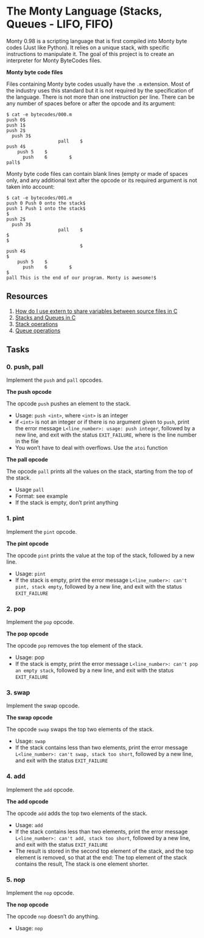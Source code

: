 # The Monty Language (Stacks, Queues - LIFO, FIFO)
Monty 0.98 is a scripting language that is first compiled into Monty byte codes (Just like Python). It relies on a unique stack, with specific instructions to manipulate it. The goal of this project is to create an interpreter for Monty ByteCodes files.

**Monty byte code files**

Files containing Monty byte codes usually have the `.m` extension. Most of the industry uses this standard but it is not required by the specification of the language. There is not more than one instruction per line. There can be any number of spaces before or after the opcode and its argument:

```
$ cat -e bytecodes/000.m
push 0$
push 1$
push 2$
  push 3$
                   pall    $
push 4$
    push 5    $
      push    6        $
pall$
```

Monty byte code files can contain blank lines (empty or made of spaces only, and any additional text after the opcode or its required argument is not taken into account:

```
$ cat -e bytecodes/001.m
push 0 Push 0 onto the stack$
push 1 Push 1 onto the stack$
$
push 2$
  push 3$
                   pall    $
$
$
                           $
push 4$
$
    push 5    $
      push    6        $
$
pall This is the end of our program. Monty is awesome!$
```

## Resources
1. [How do I use extern to share variables between source files in C](https://stackoverflow.com/questions/1433204/how-do-i-use-extern-to-share-variables-between-source-files)
2. [Stacks and Queues in C](https://data-flair.training/blogs/stacks-and-queues-in-c/)
3. [Stack operations](https://www.digitalocean.com/community/tutorials/stack-in-c)
4. [Queue operations](https://www.edureka.co/blog/queue-in-c/)

## Tasks
### 0. push, pall
Implement the `push` and `pall` opcodes.

**The push opcode**

The opcode `push` pushes an element to the stack.
* Usage: `push <int>`, where `<int>` is an integer
* if `<int>` is not an integer or if there is no argument given to `push`, print the error message `L<line_number>: usage: push integer`, followed by a new line, and exit with the status `EXIT_FAILURE`, where is the line number in the file
* You won’t have to deal with overflows. Use the `atoi` function

**The pall opcode**

The opcode `pall` prints all the values on the stack, starting from the top of the stack.
* Usage `pall`
* Format: see example
* If the stack is empty, don’t print anything

### 1. pint
Implement the `pint` opcode.

**The pint opcode**

The opcode `pint` prints the value at the top of the stack, followed by a new line.
* Usage: `pint`
* If the stack is empty, print the error message `L<line_number>: can't pint, stack empty`, followed by a new line, and exit with the status `EXIT_FAILURE`

### 2. pop
Implement the `pop` opcode.

**The pop opcode**

The opcode `pop` removes the top element of the stack.
* Usage: pop
* If the stack is empty, print the error message `L<line_number>: can't pop an empty stack`, followed by a new line, and exit with the status `EXIT_FAILURE`

### 3. swap
Implement the swap opcode.

**The swap opcode**

The opcode `swap` swaps the top two elements of the stack.
* Usage: `swap`
* If the stack contains less than two elements, print the error message `L<line_number>: can't swap, stack too short`, followed by a new line, and exit with the status `EXIT_FAILURE`

### 4. add
Implement the `add` opcode.

**The add opcode**

The opcode `add` adds the top two elements of the stack.
* Usage: `add`
* If the stack contains less than two elements, print the error message `L<line_number>: can't add, stack too short`, followed by a new line, and exit with the status `EXIT_FAILURE`
* The result is stored in the second top element of the stack, and the top element is removed, so that at the end: The top element of the stack contains the result, The stack is one element shorter.

### 5. nop
Implement the `nop` opcode.

**The nop opcode**

The opcode `nop` doesn’t do anything.
* Usage: `nop`
